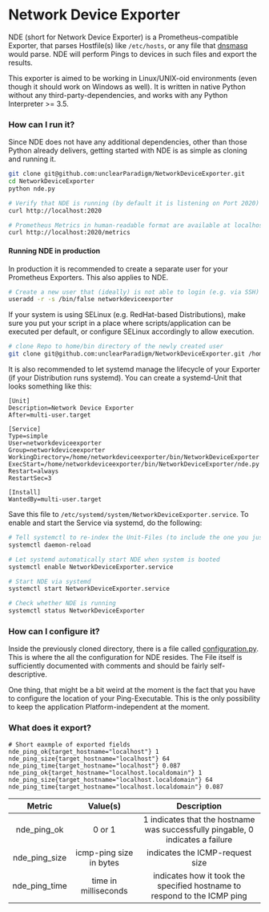 # Network Device Exporter

NDE (short for Network Device Exporter) is a Prometheus-compatible Exporter, that
parses Hostfile(s) like ```/etc/hosts```, or any file that 
[dnsmasq](https://en.wikipedia.org/wiki/Dnsmasq) would parse. NDE will perform
Pings to devices in such files and export the results. 

This exporter is aimed to be working in Linux/UNIX-oid environments (even though it should work on Windows as well).
It is written in native Python without any third-party-dependencies, and works with any Python Interpreter >= 3.5.


### How can I run it?

Since NDE does not have any additional dependencies, other than those Python already delivers,
getting started with NDE is as simple as cloning and running it.

```bash
git clone git@github.com:unclearParadigm/NetworkDeviceExporter.git
cd NetworkDeviceExporter
python nde.py

# Verify that NDE is running (by default it is listening on Port 2020)
curl http://localhost:2020

# Prometheus Metrics in human-readable format are available at localhost:2020/metrics
curl http://localhost:2020/metrics
```

#### Running NDE in production

In production it is recommended to create a separate user for your Prometheus Exporters. This 
also applies to NDE.

```bash
# Create a new user that (ideally) is not able to login (e.g. via SSH)
useradd -r -s /bin/false networkdeviceexporter
```

If your system is using SELinux (e.g. RedHat-based Distributions), make sure you put
your script in a place where scripts/application can be executed per default, or configure
SELinux accordingly to allow execution.

```bash
# clone Repo to home/bin directory of the newly created user
git clone git@github.com:unclearParadigm/NetworkDeviceExporter.git /home/networkdeviceexporter/bin/NetworkDeviceExporter
```

It is also recommended to let systemd manage the lifecycle of your Exporter (if your Distribution runs systemd).
You can create a systemd-Unit that looks something like this:

```
[Unit]
Description=Network Device Exporter
After=multi-user.target

[Service]
Type=simple
User=networkdeviceexporter
Group=networkdeviceexporter
WorkingDirectory=/home/networkdeviceexporter/bin/NetworkDeviceExporter
ExecStart=/home/networkdeviceexporter/bin/NetworkDeviceExporter/nde.py
Restart=always
RestartSec=3

[Install]
WantedBy=multi-user.target
```

Save this file to ```/etc/systemd/system/NetworkDeviceExporter.service```.
To enable and start the Service via systemd, do the following:

```bash
# Tell systemctl to re-index the Unit-Files (to include the one you just created)
systemctl daemon-reload

# Let systemd automatically start NDE when system is booted
systemctl enable NetworkDeviceExporter.service

# Start NDE via systemd
systemctl start NetworkDeviceExporter.service

# Check whether NDE is running
systemctl status NetworkDeviceExporter
```

### How can I configure it?

Inside the previously cloned directory, there is a file called [configuration.py](configuration.py). This is
where the all the configuration for NDE resides. The File itself is sufficiently documented
with comments and should be fairly self-descriptive.

One thing, that might be a bit weird at the moment is the fact that you have to configure
the location of your Ping-Executable. This is the only possibility to keep the application
Platform-independent at the moment.

### What does it export?

```
# Short eaxmple of exported fields
nde_ping_ok{target_hostname="localhost"} 1
nde_ping_size{target_hostname="localhost"} 64
nde_ping_time{target_hostname="localhost"} 0.087
nde_ping_ok{target_hostname="localhost.localdomain"} 1
nde_ping_size{target_hostname="localhost.localdomain"} 64
nde_ping_time{target_hostname="localhost.localdomain"} 0.087
```

| Metric        | Value(s)                | Description                                                                    |
|:-------------:|:-----------------------:|:------------------------------------------------------------------------------:|
| nde_ping_ok   | 0 or 1                  | 1 indicates that the hostname was successfully pingable, 0 indicates a failure |
| nde_ping_size | icmp-ping size in bytes | indicates the ICMP-request size                                                |
| nde_ping_time | time in milliseconds    | indicates how it took the specified hostname to respond to the ICMP ping       |
